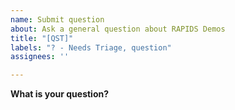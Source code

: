 ```yaml
---
name: Submit question
about: Ask a general question about RAPIDS Demos
title: "[QST]"
labels: "? - Needs Triage, question"
assignees: ''

---
```


**What is your question?**
